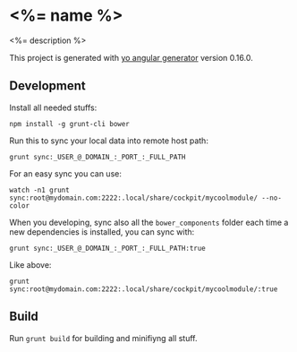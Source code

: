# <%= name %>

<%= description %>

This project is generated with [yo angular generator](https://github.com/yeoman/generator-angular)
version 0.16.0.

## Development

Install all needed stuffs:
```
npm install -g grunt-cli bower
```

Run this to sync your local data into remote host path:
```
grunt sync:_USER_@_DOMAIN_:_PORT_:_FULL_PATH
```

For an easy sync you can use:
```
watch -n1 grunt sync:root@mydomain.com:2222:.local/share/cockpit/mycoolmodule/ --no-color
```

When you developing, sync also all the `bower_components` folder each time a new dependencies is installed, you can sync with:
```
grunt sync:_USER_@_DOMAIN_:_PORT_:_FULL_PATH:true
```
Like above:
```
grunt sync:root@mydomain.com:2222:.local/share/cockpit/mycoolmodule/:true
```

## Build
Run `grunt build` for building and minifiyng all stuff.